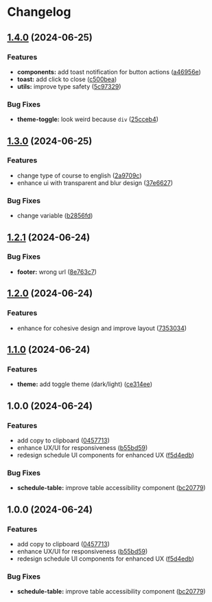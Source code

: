 # Changelog

## [1.4.0](https://github.com/PunGrumpy/kmitl-wizard/compare/v1.3.0...v1.4.0) (2024-06-25)


### Features

* **components:** add toast notification for button actions ([a46956e](https://github.com/PunGrumpy/kmitl-wizard/commit/a46956e43431769aa0ec166ceab4647cdf91f15b))
* **toast:** add click to close ([c500bea](https://github.com/PunGrumpy/kmitl-wizard/commit/c500bea9e6c6334ffc8cbb037d6216e6d59cd0f6))
* **utils:** improve type safety ([5c97329](https://github.com/PunGrumpy/kmitl-wizard/commit/5c97329e2ff93f7aed9043956a5c82db63cb5a25))


### Bug Fixes

* **theme-toggle:** look weird because `div` ([25cceb4](https://github.com/PunGrumpy/kmitl-wizard/commit/25cceb4391690e129dac6807de9166571a002d0c))

## [1.3.0](https://github.com/PunGrumpy/kmitl-wizard/compare/v1.2.1...v1.3.0) (2024-06-25)


### Features

* change type of course to english ([2a9709c](https://github.com/PunGrumpy/kmitl-wizard/commit/2a9709c632cb7d582058d949a66dc8b2e909140e))
* enhance ui with transparent and blur design ([37e6627](https://github.com/PunGrumpy/kmitl-wizard/commit/37e6627e8411579ef31cfd7879fa268dbd3c846c))


### Bug Fixes

* change variable ([b2856fd](https://github.com/PunGrumpy/kmitl-wizard/commit/b2856fd66ca192b7785d7a9739568f34638c2228))

## [1.2.1](https://github.com/PunGrumpy/kmitl-wizard/compare/v1.2.0...v1.2.1) (2024-06-24)


### Bug Fixes

* **footer:** wrong url ([8e763c7](https://github.com/PunGrumpy/kmitl-wizard/commit/8e763c77bedad41e34f33e4d9fc6efd1ab941b99))

## [1.2.0](https://github.com/PunGrumpy/kmitl-wizard/compare/v1.1.0...v1.2.0) (2024-06-24)


### Features

* enhance for cohesive design and improve layout ([7353034](https://github.com/PunGrumpy/kmitl-wizard/commit/735303495f050c8335458670775c7501c2d691ce))

## [1.1.0](https://github.com/PunGrumpy/kmitl-wizard/compare/v1.0.0...v1.1.0) (2024-06-24)


### Features

* **theme:** add toggle theme (dark/light) ([ce314ee](https://github.com/PunGrumpy/kmitl-wizard/commit/ce314eea6eda98d6bbbc2e223851015047524894))

## 1.0.0 (2024-06-24)


### Features

* add copy to clipboard ([0457713](https://github.com/PunGrumpy/kmitl-wizard/commit/0457713e55c1e0ac2bd0ae9ab6dc3ef633f7f17d))
* enhance UX/UI for responsiveness ([b55bd59](https://github.com/PunGrumpy/kmitl-wizard/commit/b55bd59926970d167aa00f54954ca1f72d4bca1b))
* redesign schedule UI components for enhanced UX ([f5d4edb](https://github.com/PunGrumpy/kmitl-wizard/commit/f5d4edb0bbc84abc2e9f438f5a5df898475ad23f))


### Bug Fixes

* **schedule-table:** improve table accessibility component ([bc20779](https://github.com/PunGrumpy/kmitl-wizard/commit/bc20779fa9f8610d630d30b5b08ca3d8933e5afd))

## 1.0.0 (2024-06-24)


### Features

* add copy to clipboard ([0457713](https://github.com/PunGrumpy/kmitl-x/commit/0457713e55c1e0ac2bd0ae9ab6dc3ef633f7f17d))
* enhance UX/UI for responsiveness ([b55bd59](https://github.com/PunGrumpy/kmitl-x/commit/b55bd59926970d167aa00f54954ca1f72d4bca1b))
* redesign schedule UI components for enhanced UX ([f5d4edb](https://github.com/PunGrumpy/kmitl-x/commit/f5d4edb0bbc84abc2e9f438f5a5df898475ad23f))


### Bug Fixes

* **schedule-table:** improve table accessibility component ([bc20779](https://github.com/PunGrumpy/kmitl-x/commit/bc20779fa9f8610d630d30b5b08ca3d8933e5afd))
